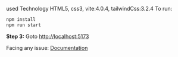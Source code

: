used Technology
HTML5,
css3,
vite:4.0.4,
tailwindCss:3.2.4
To run:

```bash
npm install
npm run start
```

**Step 3:** Goto [http://localhost:5173](http://localhost:5173)

Facing any issue: [Documentation](https://tailwindcss.com/docs/installation/using-postcss)


<!-- #ffffff white -->
<!-- #170c23 dark purple-->
<!-- #f6f3fb  white-purple -->
<!-- #61517c purple-->
<!-- #9394b2 light purple-->
